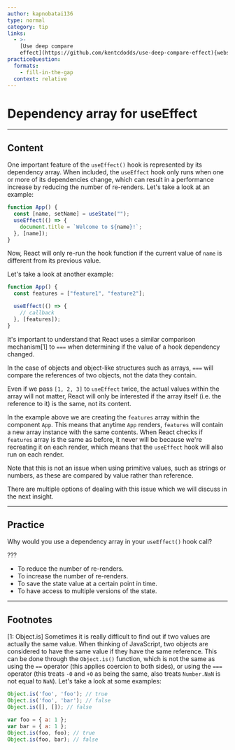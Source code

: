 ```yaml
---
author: kapnobatai136
type: normal
category: tip
links:
  - >-
    [Use deep compare
    effect](https://github.com/kentcdodds/use-deep-compare-effect){website}
practiceQuestion:
  formats:
    - fill-in-the-gap
  context: relative
---
```


# Dependency array for useEffect


---

## Content

One important feature of the `useEffect()` hook is represented by its dependency array. When included, the `useEffect` hook only runs when one or more of its dependencies change, which can result in a performance increase by reducing the number of re-renders. Let's take a look at an example:

```js
function App() {
  const [name, setName] = useState("");
  useEffect(() => {
    document.title = `Welcome to ${name}!`;
  }, [name]);
}
```

Now, React will only re-run the hook function if the current value of `name` is different from its previous value.

Let's take a look at another example:

```js
function App() {
  const features = ["feature1", "feature2"];

  useEffect(() => {
    // callback
  }, [features]);
}
```

It's important to understand that React uses a similar comparison mechanism[1] to `===` when determining if the value of a hook dependency changed.

In the case of objects and object-like structures such as arrays, `===` will compare the references of two objects, not the data they contain.

Even if we pass `[1, 2, 3]` to `useEffect` twice, the actual values within the array will not matter, React will only be interested if the array itself (i.e. the reference to it) is the same, not its content.

In the example above we are creating the `features` array within the component `App`. This means that anytime `App` renders, `features` will contain a new array instance with the same contents. When React checks if `features` array is the same as before, it never will be because we're recreating it on each render, which means that the `useEffect` hook will also run on each render.

Note that this is not an issue when using primitive values, such as strings or numbers, as these are compared by value rather than reference.

There are multiple options of dealing with this issue which we will discuss in the next insight. 


---

## Practice

Why would you use a dependency array in your `useEffect()` hook call?

???

- To reduce the number of re-renders.
- To increase the number of re-renders.
- To save the state value at a certain point in time.
- To have access to multiple versions of the state.


---

## Footnotes

[1: Object.is]
Sometimes it is really difficult to find out if two values are actually the same value. When thinking of JavaScript, two objects are considered to have the same value if they have the same reference. This can be done through the `Object.is()` function, which is not the same as using the `==` operator (this applies coercion to both sides), or using the `===` operator (this treats `-0` and `+0` as being the same, also treats `Number.NaN` is not equal to `NaN`). Let's take a look at some examples:

```js
Object.is('foo', 'foo'); // true
Object.is('foo', 'bar'); // false
Object.is([], []); // false

var foo = { a: 1 };
var bar = { a: 1 };
Object.is(foo, foo); // true
Object.is(foo, bar); // false
```
